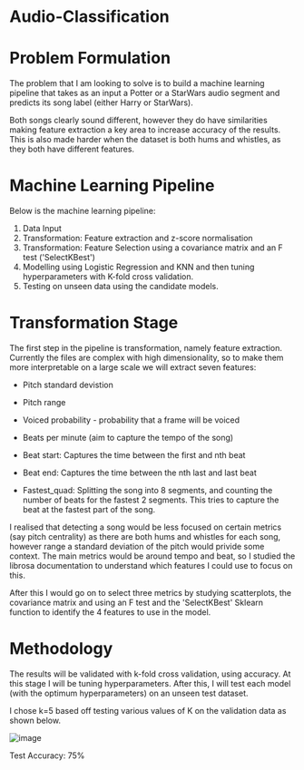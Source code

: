 # Audio-Classification

# Problem Formulation

The problem that I am looking to solve is to build a machine learning pipeline that takes as an input a Potter or a StarWars audio segment and predicts its song label (either Harry or StarWars).

Both songs clearly sound different, however they do have similarities making feature extraction a key area to increase accuracy of the results. This is also made harder when the dataset is both hums and whistles, as they both have different features.

# Machine Learning Pipeline

Below is the machine learning pipeline:

1.   Data Input
2.   Transformation: Feature extraction and z-score normalisation
4.   Transformation: Feature Selection using a covariance matrix and an F test ('SelectKBest')
3.   Modelling using Logistic Regression and KNN and then tuning hyperparameters with K-fold cross validation.
4.   Testing on unseen data using the candidate models.

# Transformation Stage

The first step in the pipeline is transformation, namely feature extraction. Currently the files are complex with high dimensionality, so to make them more interpretable on a large scale we will extract seven features:


- Pitch standard devistion

- Pitch range

- Voiced probability - probability that a frame will be voiced

- Beats per minute (aim to capture the tempo of the song)

- Beat start: Captures the time between the first and nth beat

- Beat end: Captures the time between the nth last and last beat

- Fastest_quad: Splitting the song into 8 segments, and counting the number of beats for the fastest 2 segments. This tries to capture the beat at the fastest part of the song.

I realised that detecting a song would be less focused on certain metrics (say pitch centrality) as there are both hums and whistles for each song, however range a standard deviation of the pitch would privide some context. The main metrics would be around tempo and beat, so I studied the librosa documentation to understand which features I could use to focus on this.

After this I would go on to select three metrics by studying scatterplots, the covariance matrix and using an F test and the 'SelectKBest' Sklearn function to identify the 4 features to use in the model.


# Methodology

The results will be validated with k-fold cross validation, using accuracy. At this stage I will be tuning hyperparameters. After this, I will test each model (with the optimum hyperparameters) on an unseen test dataset.

I chose k=5 based off testing various values of K on the validation data as shown below.

![image](https://user-images.githubusercontent.com/95233010/194071553-98d215de-0b2f-45a8-944f-ee6171e17cc1.png)


Test Accuracy: 75%





